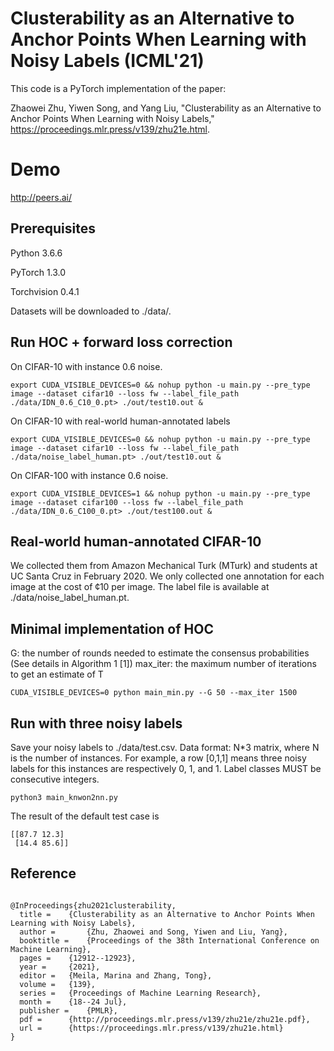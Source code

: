 # Clusterability as an Alternative to Anchor Points When Learning with Noisy Labels (ICML'21)
This code is a PyTorch implementation of the paper:

Zhaowei Zhu, Yiwen Song, and Yang Liu, "Clusterability as an Alternative to Anchor Points When Learning with Noisy Labels," https://proceedings.mlr.press/v139/zhu21e.html.

# Demo

http://peers.ai/

## Prerequisites
Python 3.6.6

PyTorch 1.3.0

Torchvision 0.4.1

Datasets will be downloaded to ./data/.

## Run HOC + forward loss correction
On CIFAR-10 with instance 0.6 noise. 

```
export CUDA_VISIBLE_DEVICES=0 && nohup python -u main.py --pre_type image --dataset cifar10 --loss fw --label_file_path ./data/IDN_0.6_C10_0.pt> ./out/test10.out &
```

On CIFAR-10 with real-world human-annotated labels

```
export CUDA_VISIBLE_DEVICES=0 && nohup python -u main.py --pre_type image --dataset cifar10 --loss fw --label_file_path ./data/noise_label_human.pt> ./out/test10.out &
```

On CIFAR-100 with instance 0.6 noise. 

```
export CUDA_VISIBLE_DEVICES=1 && nohup python -u main.py --pre_type image --dataset cifar100 --loss fw --label_file_path ./data/IDN_0.6_C100_0.pt> ./out/test100.out &
```

## Real-world human-annotated CIFAR-10
We collected them from Amazon Mechanical Turk (MTurk) and students at UC Santa Cruz in February 2020. We only collected one annotation for each image at the cost of ¢10 per image. The label file is available at ./data/noise_label_human.pt.


## Minimal implementation of HOC
G: the number of rounds needed to estimate the consensus probabilities (See details in Algorithm 1 [1])
max_iter: the maximum number of iterations to get an estimate of T 
```
CUDA_VISIBLE_DEVICES=0 python main_min.py --G 50 --max_iter 1500
```

## Run with three noisy labels
Save your noisy labels to ./data/test.csv.
Data format: N*3 matrix, where N is the number of instances. For example, a row [0,1,1] means three noisy labels for this instances are respectively 0, 1, and 1. 
Label classes MUST be consecutive integers.
```
python3 main_knwon2nn.py
```
The result of the default test case is 
```
[[87.7 12.3]
 [14.4 85.6]]
 ```

## Reference
```

@InProceedings{zhu2021clusterability,
  title = 	 {Clusterability as an Alternative to Anchor Points When Learning with Noisy Labels},
  author =       {Zhu, Zhaowei and Song, Yiwen and Liu, Yang},
  booktitle = 	 {Proceedings of the 38th International Conference on Machine Learning},
  pages = 	 {12912--12923},
  year = 	 {2021},
  editor = 	 {Meila, Marina and Zhang, Tong},
  volume = 	 {139},
  series = 	 {Proceedings of Machine Learning Research},
  month = 	 {18--24 Jul},
  publisher =    {PMLR},
  pdf = 	 {http://proceedings.mlr.press/v139/zhu21e/zhu21e.pdf},
  url = 	 {https://proceedings.mlr.press/v139/zhu21e.html}
}

```
